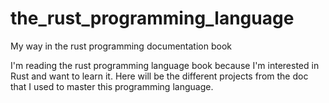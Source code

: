 # the_rust_programming_language
My way in the rust programming documentation book

I'm reading the rust programming language book because I'm interested in Rust and want to learn it.
Here will be the different projects from the doc that I used to master this programming language.
